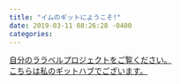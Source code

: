 ```yaml
---
title: "イムのギットにようこそ!"
date: 2019-03-11 08:26:28 -0400
categories:
---
```

[自分のララベルプロジェクトをご覧ください。](http://13.231.107.102/)  
[こちらは私のギットハブでございます。](https://github.com/sungminlim89)
